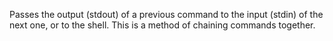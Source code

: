 Passes the output (stdout) of a previous command to the input (stdin) of the next one, or to the shell. This is a method of chaining commands together.